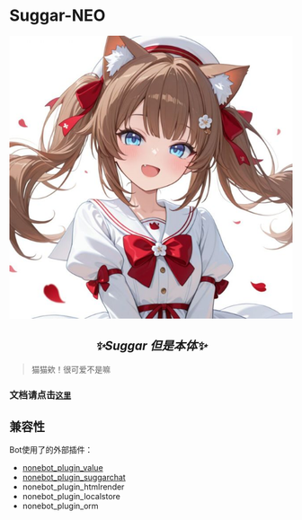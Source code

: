 # Suggar-NEO

![Suggar](./readme_res/b_e0baa0b6de88513d9714babeffb39f37.jpg)

<center>

## *✨Suggar 但是本体✨*

</center>

> 猫猫欸！很可爱不是嘛

### 文档请点击[**`这里`**](https://docs.suggar.top/project/Suggar/readme)

## 兼容性

Bot使用了的外部插件：

- [nonebot_plugin_value](https://github.com/LiteSuggarDEV/nonebot_plugin_value)
- [nonebot_plugin_suggarchat](https://github.com/LiteSuggarDEV/nonebot_plugin_suggarchat)
- nonebot_plugin_htmlrender
- nonebot_plugin_localstore
- nonebot_plugin_orm

